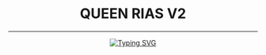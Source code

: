 <h1 align="center"> QUEEN RIAS V2</h1>
<p align="center">  
  
***

<p align="center">
  <a href="https://git.io/typing-svg"><img src="https://readme-typing-svg.demolab.com?font=EB+Garamond&weight=800&size=28&duration=4000&pause=1000&random=false&width=435&lines=REPO+CLOSED+FOR+UPGRADE" alt="Typing SVG" /></a>
 
